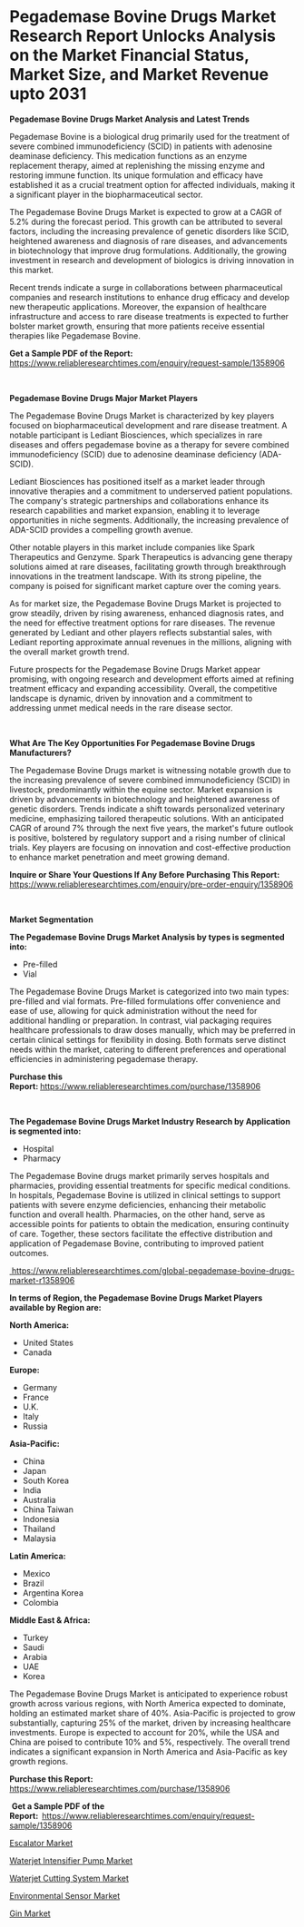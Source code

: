 <p><h1>Pegademase Bovine Drugs Market Research Report Unlocks Analysis on the Market Financial Status, Market Size, and Market Revenue upto 2031</h1></p><p><strong>Pegademase Bovine Drugs Market Analysis and Latest Trends</strong></p>
<p><p>Pegademase Bovine is a biological drug primarily used for the treatment of severe combined immunodeficiency (SCID) in patients with adenosine deaminase deficiency. This medication functions as an enzyme replacement therapy, aimed at replenishing the missing enzyme and restoring immune function. Its unique formulation and efficacy have established it as a crucial treatment option for affected individuals, making it a significant player in the biopharmaceutical sector.</p><p>The Pegademase Bovine Drugs Market is expected to grow at a CAGR of 5.2% during the forecast period. This growth can be attributed to several factors, including the increasing prevalence of genetic disorders like SCID, heightened awareness and diagnosis of rare diseases, and advancements in biotechnology that improve drug formulations. Additionally, the growing investment in research and development of biologics is driving innovation in this market.</p><p>Recent trends indicate a surge in collaborations between pharmaceutical companies and research institutions to enhance drug efficacy and develop new therapeutic applications. Moreover, the expansion of healthcare infrastructure and access to rare disease treatments is expected to further bolster market growth, ensuring that more patients receive essential therapies like Pegademase Bovine.</p></p>
<p><strong>Get a Sample PDF of the Report:&nbsp;</strong> <a href="https://www.reliableresearchtimes.com/enquiry/request-sample/1358906?utm_campaign=1625&utm_medium=2&utm_source=Github&utm_content=ia&utm_term=18102024&utm_id=pegademase-bovine-drugs">https://www.reliableresearchtimes.com/enquiry/request-sample/1358906</a></p>
<p>&nbsp;</p>
<p><strong>Pegademase Bovine Drugs Major Market Players</strong></p>
<p><p>The Pegademase Bovine Drugs Market is characterized by key players focused on biopharmaceutical development and rare disease treatment. A notable participant is Lediant Biosciences, which specializes in rare diseases and offers pegademase bovine as a therapy for severe combined immunodeficiency (SCID) due to adenosine deaminase deficiency (ADA-SCID).</p><p>Lediant Biosciences has positioned itself as a market leader through innovative therapies and a commitment to underserved patient populations. The company's strategic partnerships and collaborations enhance its research capabilities and market expansion, enabling it to leverage opportunities in niche segments. Additionally, the increasing prevalence of ADA-SCID provides a compelling growth avenue.</p><p>Other notable players in this market include companies like Spark Therapeutics and Genzyme. Spark Therapeutics is advancing gene therapy solutions aimed at rare diseases, facilitating growth through breakthrough innovations in the treatment landscape. With its strong pipeline, the company is poised for significant market capture over the coming years.</p><p>As for market size, the Pegademase Bovine Drugs Market is projected to grow steadily, driven by rising awareness, enhanced diagnosis rates, and the need for effective treatment options for rare diseases. The revenue generated by Lediant and other players reflects substantial sales, with Lediant reporting approximate annual revenues in the millions, aligning with the overall market growth trend.</p><p>Future prospects for the Pegademase Bovine Drugs Market appear promising, with ongoing research and development efforts aimed at refining treatment efficacy and expanding accessibility. Overall, the competitive landscape is dynamic, driven by innovation and a commitment to addressing unmet medical needs in the rare disease sector.</p></p>
<p>&nbsp;</p>
<p><strong>What Are The Key Opportunities For Pegademase Bovine Drugs Manufacturers?</strong></p>
<p><p>The Pegademase Bovine Drugs market is witnessing notable growth due to the increasing prevalence of severe combined immunodeficiency (SCID) in livestock, predominantly within the equine sector. Market expansion is driven by advancements in biotechnology and heightened awareness of genetic disorders. Trends indicate a shift towards personalized veterinary medicine, emphasizing tailored therapeutic solutions. With an anticipated CAGR of around 7% through the next five years, the market's future outlook is positive, bolstered by regulatory support and a rising number of clinical trials. Key players are focusing on innovation and cost-effective production to enhance market penetration and meet growing demand.</p></p>
<p><strong>Inquire or Share Your Questions If Any Before Purchasing This Report:</strong> <a href="https://www.reliableresearchtimes.com/enquiry/pre-order-enquiry/1358906?utm_campaign=1625&utm_medium=2&utm_source=Github&utm_content=ia&utm_term=18102024&utm_id=pegademase-bovine-drugs">https://www.reliableresearchtimes.com/enquiry/pre-order-enquiry/1358906</a></p>
<p>&nbsp;</p>
<p><strong>Market Segmentation</strong></p>
<p><strong>The Pegademase Bovine Drugs Market Analysis by types is segmented into:</strong></p>
<p><ul><li>Pre-filled</li><li>Vial</li></ul></p>
<p><p>The Pegademase Bovine Drugs Market is categorized into two main types: pre-filled and vial formats. Pre-filled formulations offer convenience and ease of use, allowing for quick administration without the need for additional handling or preparation. In contrast, vial packaging requires healthcare professionals to draw doses manually, which may be preferred in certain clinical settings for flexibility in dosing. Both formats serve distinct needs within the market, catering to different preferences and operational efficiencies in administering pegademase therapy.</p></p>
<p><strong>Purchase this Report:&nbsp;</strong><a href="https://www.reliableresearchtimes.com/purchase/1358906?utm_campaign=1625&utm_medium=2&utm_source=Github&utm_content=ia&utm_term=18102024&utm_id=pegademase-bovine-drugs">https://www.reliableresearchtimes.com/purchase/1358906</a></p>
<p>&nbsp;</p>
<p><strong>The Pegademase Bovine Drugs Market Industry Research by Application is segmented into:</strong></p>
<p><ul><li>Hospital</li><li>Pharmacy</li></ul></p>
<p><p>The Pegademase Bovine drugs market primarily serves hospitals and pharmacies, providing essential treatments for specific medical conditions. In hospitals, Pegademase Bovine is utilized in clinical settings to support patients with severe enzyme deficiencies, enhancing their metabolic function and overall health. Pharmacies, on the other hand, serve as accessible points for patients to obtain the medication, ensuring continuity of care. Together, these sectors facilitate the effective distribution and application of Pegademase Bovine, contributing to improved patient outcomes.</p></p>
<p><a href="https://www.reliableresearchtimes.com/global-pegademase-bovine-drugs-market-r1358906?utm_campaign=1625&utm_medium=2&utm_source=Github&utm_content=ia&utm_term=18102024&utm_id=pegademase-bovine-drugs">&nbsp;https://www.reliableresearchtimes.com/global-pegademase-bovine-drugs-market-r1358906</a></p>
<p><strong>In terms of Region, the Pegademase Bovine Drugs Market Players available by Region are:</strong></p>
<p>
    <p> <strong> North America: </strong>
        <ul>
            <li>United States</li>
            <li>Canada</li>
        </ul>
        </p> 
    <p> <strong> Europe: </strong>
        <ul>
            <li>Germany</li>
            <li>France</li>
            <li>U.K.</li>
            <li>Italy</li>
            <li>Russia</li>
        </ul>
        </p> 
    <p> <strong> Asia-Pacific: </strong>
        <ul>
            <li>China</li>
            <li>Japan</li>
            <li>South Korea</li>
            <li>India</li>
            <li>Australia</li>
            <li>China Taiwan</li>
            <li>Indonesia</li>
            <li>Thailand</li>
            <li>Malaysia</li>
        </ul>
        </p> 
    <p> <strong> Latin America: </strong>
        <ul>
            <li>Mexico</li>
            <li>Brazil</li>
            <li>Argentina Korea</li>
            <li>Colombia</li>
        </ul>
        </p> 
    <p> <strong> Middle East & Africa: </strong>
        <ul>
            <li>Turkey</li>
            <li>Saudi</li>
            <li>Arabia</li>
            <li>UAE</li>
            <li>Korea</li>
        </ul>
    </p>
    </p>
<p><p>The Pegademase Bovine Drugs Market is anticipated to experience robust growth across various regions, with North America expected to dominate, holding an estimated market share of 40%. Asia-Pacific is projected to grow substantially, capturing 25% of the market, driven by increasing healthcare investments. Europe is expected to account for 20%, while the USA and China are poised to contribute 10% and 5%, respectively. The overall trend indicates a significant expansion in North America and Asia-Pacific as key growth regions.</p></p>
<p><strong>Purchase this Report: </strong><a href="https://www.reliableresearchtimes.com/purchase/1358906?utm_campaign=1625&utm_medium=2&utm_source=Github&utm_content=ia&utm_term=18102024&utm_id=pegademase-bovine-drugs">https://www.reliableresearchtimes.com/purchase/1358906</a></p>
<p>&nbsp;<strong>Get a Sample PDF of the Report:&nbsp;&nbsp;</strong><a href="https://www.reliableresearchtimes.com/enquiry/request-sample/1358906?utm_campaign=1625&utm_medium=2&utm_source=Github&utm_content=ia&utm_term=18102024&utm_id=pegademase-bovine-drugs">https://www.reliableresearchtimes.com/enquiry/request-sample/1358906</a></p>
<p><strong></strong></p>
<p><p><a href="https://www.linkedin.com/pulse/evolution-escalator-market-key-shifts-from-2024-2031-market-decode-in6yf?utm_campaign=1625&utm_medium=2&utm_source=Github&utm_content=ia&utm_term=18102024&utm_id=pegademase-bovine-drugs">Escalator Market</a></p><p><a href="https://www.linkedin.com/pulse/waterjet-intensifier-pump-market-velocity-124-cagr-trajectory-t0qhf?utm_campaign=1625&utm_medium=2&utm_source=Github&utm_content=ia&utm_term=18102024&utm_id=pegademase-bovine-drugs">Waterjet Intensifier Pump Market</a></p><p><a href="https://www.linkedin.com/pulse/global-waterjet-cutting-system-market-pulse-trends-growth-08fyf?utm_campaign=1625&utm_medium=2&utm_source=Github&utm_content=ia&utm_term=18102024&utm_id=pegademase-bovine-drugs">Waterjet Cutting System Market</a></p><p><a href="https://www.linkedin.com/pulse/mapping-environmental-sensor-market-trends-challenges-breakthroughs-wxhne?utm_campaign=1625&utm_medium=2&utm_source=Github&utm_content=ia&utm_term=18102024&utm_id=pegademase-bovine-drugs">Environmental Sensor Market</a></p><p><a href="https://www.linkedin.com/pulse/gin-market-segmentation-geographical-regions-forcast-till-pyqre?utm_campaign=1625&utm_medium=2&utm_source=Github&utm_content=ia&utm_term=18102024&utm_id=pegademase-bovine-drugs">Gin Market</a></p></p>
